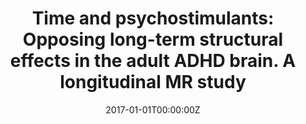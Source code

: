 ---
title: "Time and psychostimulants: Opposing long-term structural effects in the adult ADHD brain. A longitudinal MR study"
authors:
- Clara Pretus
- Josep Antoni Ramos-Quiroga
- Vanesa Richarte
- M Corrales
- Marisol Picado
- Susana Carmona
- Óscar Vilarroya
date: "2017-01-01T00:00:00Z"
doi: ""
publishDate: "2017-01-01T00:00:00Z"
publication_types: ["2"]
publication: "In *Eur Neuropsychopharmacol*"
tags:
- Otros
featured: false
links:
- name: Enlace al artículo
  url: https://pubmed.ncbi.nlm.nih.gov/29129558/
---